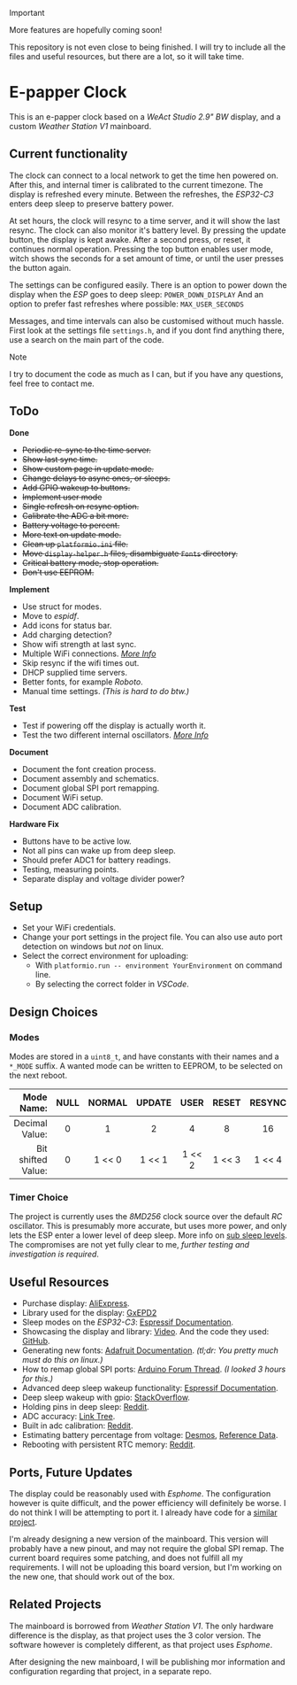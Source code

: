 > [!IMPORTANT]
> More features are hopefully coming soon!
>
> This repository is not even close to being finished.
> I will try to include all the files and useful resources,
> but there are a lot, so it will take time.


# E-papper Clock 

This is an e-papper clock based on a *WeAct Studio 2.9" BW* display, and a custom *Weather Station V1* mainboard.

## Current functionality

The clock can connect to a local network to get the time hen powered on.
After this, and internal timer is calibrated to the current timezone.
The display is refreshed every minute. Between the refreshes, the *ESP32-C3*
enters deep sleep to preserve battery power.

At set hours, the clock
will resync to a time server, and it will show the last resync.
The clock can also monitor it's battery level.
By pressing the update button, the display is kept awake. After a second press, or
reset, it continues normal operation.
Pressing the top button enables user mode, witch shows the seconds for a set
amount of time, or until the user presses the button again.

The settings can be configured easily. There is an option to power down
the display when the *ESP* goes to deep sleep: `POWER_DOWN_DISPLAY`
And an option to prefer fast refreshes where possible: `MAX_USER_SECONDS`

Messages, and time intervals can also be customised without much hassle.
First look at the settings file `settings.h`, and if you dont find anything there,
use a search on the main part of the code.

> [!NOTE]
> I try to document the code as much as I can, but if you have any questions,
> feel free to contact me.

## ToDo

**Done**
  - ~~Periodic re-sync to the time server.~~
  - ~~Show last sync time.~~
  - ~~Show custom page in update mode.~~
  - ~~Change delays to async ones, or sleeps.~~
  - ~~Add GPIO wakeup to buttons.~~
  - ~~Implement user mode~~
  - ~~Single refresh on resync option.~~
  - ~~Calibrate the ADC a bit more.~~
  - ~~Battery voltage to percent.~~
  - ~~More text on update mode.~~
  - ~~Clean up `platformio.ini` file.~~
  - ~~Move `display-helper.h` files, disambiguate `Fonts` directory.~~
  - ~~Critical battery mode, stop operation.~~
  - ~~Don't use EEPROM.~~

**Implement**
  - Use struct for modes.
  - Move to *espidf*.
  - Add icons for status bar.
  - Add charging detection?
  - Show wifi strength at last sync.
  - Multiple WiFi connections. *[More Info](https://randomnerdtutorials.com/esp32-wifimulti/)*
  - Skip resync if the wifi times out.
  - DHCP supplied time servers.
  - Better fonts, for example *Roboto*.
  - Manual time settings. *(This is hard to do btw.)*

**Test**
  - Test if powering off the display is actually worth it. 
  - Test the two different internal oscillators. *[More Info](https://docs.espressif.com/projects/esp-idf/en/stable/esp32c3/api-reference/system/system_time.html)*

**Document**
  - Document the font creation process.
  - Document assembly and schematics.
  - Document global SPI port remapping.
  - Document WiFi setup.
  - Document ADC calibration.

**Hardware Fix**
  - Buttons have to be active low.
  - Not all pins can wake up from deep sleep.
  - Should prefer ADC1 for battery readings.
  - Testing, measuring points.
  - Separate display and voltage divider power?

## Setup

  - Set your WiFi credentials.
  - Change your port settings in the project file. You can also use auto port detection on windows but *not* on linux.
  - Select the correct environment for uploading:
    - With `platformio.run -- environment YourEnvironment` on command line.
    - By selecting the correct folder in *VSCode*.

## Design Choices

### Modes

Modes are stored in a `uint8_t`, and have constants with their names
and a `*_MODE` suffix.
A wanted mode can be written to EEPROM, to be selected on the next reboot.

| Mode Name: | NULL | NORMAL | UPDATE | USER | RESET | RESYNC | CRITICAL |
| ---: | :---: | :---: | :---: | :---: | :---: | :---: | :---: |
| Decimal Value: | 0 | 1 | 2 | 4 | 8 | 16 | 32 |
| Bit shifted Value: | 0 | 1 << 0 | 1 << 1 | 1 << 2 | 1 << 3 | 1 << 4 | 1 << 5 |

 
### Timer Choice

The project is currently uses the *8MD256* clock source over the default *RC* oscillator.
This is presumably more accurate, but uses more power, and only lets the ESP enter a lower
level of deep sleep. More info on [sub sleep levels](https://docs.espressif.com/projects/esp-idf/en/stable/esp32c3/api-reference/system/sleep_modes.html#sub-sleep-modes).
The compromises are not yet fully clear to me, *further testing and investigation is required*.


## Useful Resources

  - Purchase display: [AliExpress](https://www.aliexpress.com/item/1005004644515880.html?spm=a2g0o.order_list.order_list_main.89.31de1802V2DEme).
  - Library used for the display: [GxEPD2](https://github.com/ZinggJM/GxEPD2)
  - Sleep modes on the *ESP32-C3*: [Espressif Documentation](https://docs.espressif.com/projects/esp-idf/en/v5.4/esp32c3/api-reference/system/sleep_modes.html).
  - Showcasing the display and library: [Video](https://youtu.be/KZGjsC-JkR8?si=c3sMc7xT4hFs9A2L).
    And the code they used: [GitHub](https://github.com/devtales-official/screen-test/tree/main/devtales_screentest_ep2).
  - Generating new fonts: [Adafruit Documentation](https://learn.adafruit.com/adafruit-gfx-graphics-library/using-fonts).
  *(tl;dr: You pretty much must do this on linux.)*
  - How to remap global SPI ports: [Arduino Forum Thread](https://forum.arduino.cc/t/understanding-spi-pin-remapping-for-gxepd2-on-a-esp32-c3-mini/1065982).
  *(I looked 3 hours for this.)*
  - Advanced deep sleep wakeup functionality: [Espressif Documentation](https://docs.espressif.com/projects/esp-idf/en/stable/esp32c3/api-guides/deep-sleep-stub.html).
  - Deep sleep wakeup with gpio: [StackOverflow](https://stackoverflow.com/questions/76823215/deep-sleep-with-ext0-or-ext1-on-esp32-c3-mini-1).
  - Holding pins in deep sleep: [Reddit](https://www.reddit.com/r/esp32/comments/1dhh5ez/esp32c3_pin_goes_high_on_deep_sleep/).
  - ADC accuracy: [Link Tree](https://www.esp32.com/viewtopic.php?t=23902).
  - Built in adc calibration: [Reddit](https://www.reddit.com/r/esp32/comments/1dybanl/measuring_battery_levels/).
  - Estimating battery percentage from voltage: [Desmos](https://www.desmos.com/calculator/tfllnkhdcv), [Reference Data](https://blog.ampow.com/lipo-voltage-chart/).
  - Rebooting with persistent RTC memory: [Reddit](https://www.reddit.com/r/esp32/comments/qokk1z/reboot_without_losing_rtc_variables/).

## Ports, Future Updates

The display could be reasonably used with *Esphome*. The configuration however is quite difficult, and the power efficiency will 
definitely be worse. I do not think I will be attempting to port it. I already have code for a [similar project](#related-projects).

I'm already designing a new version of the mainboard. This version will probably have a new pinout, and may not require the global SPI remap. The current board requires some patching, and does not fulfill all my requirements. I will not be uploading this board version,
but I'm working on the new one, that should work out of the box.

## Related Projects

The mainboard is borrowed from *Weather Station V1*. The only hardware difference is the display, as that project uses the 3 color version.
The software however is completely different, as that project uses *Esphome*.

After designing the new mainboard, I will be publishing mor information and configuration regarding that project, in a separate repo.